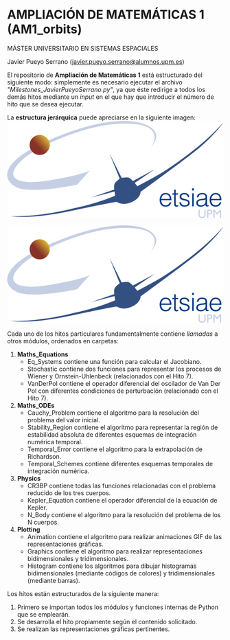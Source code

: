# AMPLIACIÓN DE MATEMÁTICAS 1 (AM1_orbits)
MÁSTER UNIVERSITARIO EN SISTEMAS ESPACIALES

Javier Pueyo Serrano (javier.pueyo.serrano@alumnos.upm.es)

El repositorio de __Ampliación de Matemáticas 1__ está estructurado del siguiente modo: simplemente es necesario ejecutar el archivo _"Milestones_JavierPueyoSerrano.py"_, ya que éste redirige a todos los demás hitos mediante un _input_ en el que hay que introducir el número de hito que se desea ejecutar.

La __estructura jerárquica__ puede apreciarse en la siguiente imagen:
![](Escudo_ETSIAE.png)

<p align="center">
  <img src=".\Escudo_ETSIAE.png" alt="Descripción de la imagen">
</p>

Cada uno de los hitos particulares fundamentalmente contiene _llamadas_ a otros módulos, ordenados en carpetas:
1. __Maths_Equations__
   - Eq_Systems contiene una función para calcular el Jacobiano.
   - Stochastic contiene dos funciones para representar los procesos de Wiener y Ornstein-Uhlenbeck (relacionados con el Hito 7).
   - VanDerPol contiene el operador diferencial del oscilador de Van Der Pol con diferentes condiciones de perturbación (relacionado con el Hito 7).
2. __Maths_ODEs__
   - Cauchy_Problem contiene el algoritmo para la resolución del problema del valor inicial.
   - Stability_Region contiene el algoritmo para representar la región de estabilidad absoluta de diferentes esquemas de integración numérica temporal.
   - Temporal_Error contiene el algoritmo para la extrapolación de Richardson.
   - Temporal_Schemes contiene diferentes esquemas temporales de integración numérica.
3. __Physics__
   - CR3BP contiene todas las funciones relacionadas con el problema reducido de los tres cuerpos.
   - Kepler_Equation contiene el operador diferencial de la ecuación de Kepler.
   - N_Body contiene el algoritmo para la resolución del problema de los N cuerpos.
4. __Plotting__
   - Animation contiene el algoritmo para realizar animaciones GIF de las representaciones gráficas.
   - Graphics contiene el algoritmo para realizar representaciones bidimensionales y tridimensionales.
   - Histogram contiene los algoritmos para dibujar histogramas bidimensionales (mediante códigos de colores) y tridimensionales (mediante barras).

Los hitos están estructurados de la siguiente manera:
1. Primero se importan todos los módulos y funciones internas de Python que se emplearán.
2. Se desarrolla el hito propiamente según el contenido solicitado.
3. Se realizan las representaciones gráficas pertinentes.
